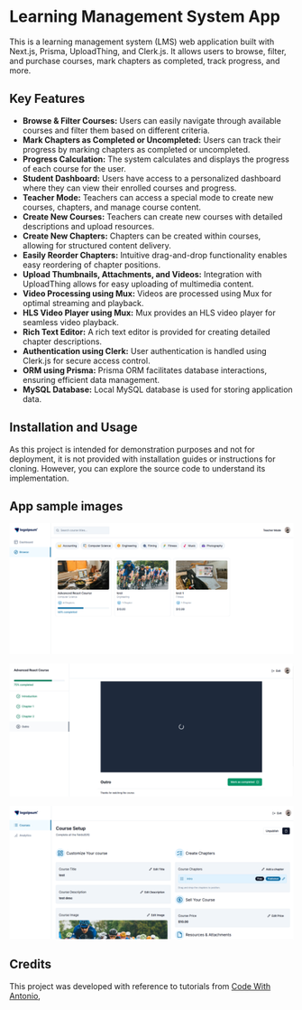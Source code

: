 # Learning Management System App

This is a learning management system (LMS) web application built with Next.js, Prisma, UploadThing, and Clerk.js. It allows users to browse, filter, and purchase courses, mark chapters as completed, track progress, and more.

## Key Features

- **Browse & Filter Courses:** Users can easily navigate through available courses and filter them based on different criteria.
- **Mark Chapters as Completed or Uncompleted:** Users can track their progress by marking chapters as completed or uncompleted.
- **Progress Calculation:** The system calculates and displays the progress of each course for the user.
- **Student Dashboard:** Users have access to a personalized dashboard where they can view their enrolled courses and progress.
- **Teacher Mode:** Teachers can access a special mode to create new courses, chapters, and manage course content.
- **Create New Courses:** Teachers can create new courses with detailed descriptions and upload resources.
- **Create New Chapters:** Chapters can be created within courses, allowing for structured content delivery.
- **Easily Reorder Chapters:** Intuitive drag-and-drop functionality enables easy reordering of chapter positions.
- **Upload Thumbnails, Attachments, and Videos:** Integration with UploadThing allows for easy uploading of multimedia content.
- **Video Processing using Mux:** Videos are processed using Mux for optimal streaming and playback.
- **HLS Video Player using Mux:** Mux provides an HLS video player for seamless video playback.
- **Rich Text Editor:** A rich text editor is provided for creating detailed chapter descriptions.
- **Authentication using Clerk:** User authentication is handled using Clerk.js for secure access control.
- **ORM using Prisma:** Prisma ORM facilitates database interactions, ensuring efficient data management.
- **MySQL Database:** Local MySQL database is used for storing application data.

## Installation and Usage

As this project is intended for demonstration purposes and not for deployment, it is not provided with installation guides or instructions for cloning. However, you can explore the source code to understand its implementation.


## App sample images

![Sample Photo One](lms-app-cover.PNG)

![Sample Photo One](lms-app-img-1.PNG)

![Sample Photo One](lms-app-img-2.PNG)

## Credits

This project was developed with reference to tutorials from [Code With Antonio](https://www.codewithantonio.com/), 


